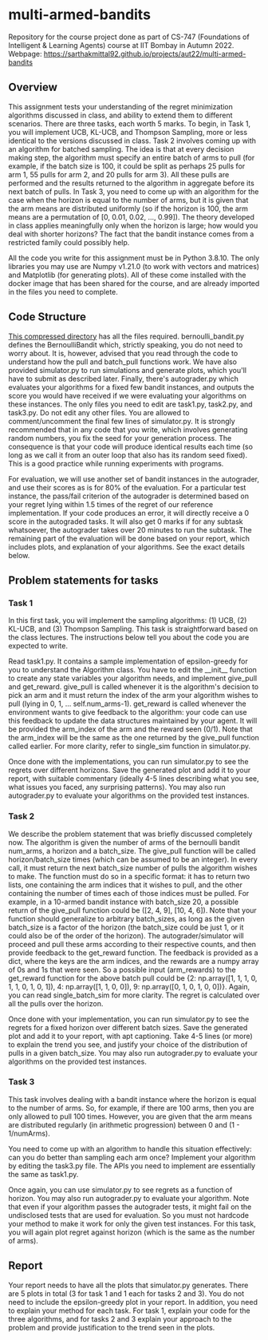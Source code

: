# multi-armed-bandits

Repository for the course project done as part of CS-747 (Foundations of Intelligent & Learning Agents) course at IIT Bombay in Autumn 2022.  
Webpage: https://sarthakmittal92.github.io/projects/aut22/multi-armed-bandits

## Overview
This assignment tests your understanding of the regret minimization algorithms discussed in class, and ability to extend them to different scenarios. There are three tasks, each worth 5 marks. To begin, in Task 1, you will implement UCB, KL-UCB, and Thompson Sampling, more or less identical to the versions discussed in class. Task 2 involves coming up with an algorithm for batched sampling. The idea is that at every decision making step, the algorithm must specify an entire batch of arms to pull (for example, if the batch size is 100, it could be split as perhaps 25 pulls for arm 1, 55 pulls for arm 2, and 20 pulls for arm 3). All these pulls are performed and the results returned to the algorithm in aggregate before its next batch of pulls. In Task 3, you need to come up with an algorithm for the case when the horizon is equal to the number of arms, but it is given that the arm means are distributed uniformly (so if the horizon is 100, the arm means are a permutation of [0, 0.01, 0.02, ..., 0.99]). The theory developed in class applies meaningfully only when the horizon is large; how would you deal with shorter horizons? The fact that the bandit instance comes from a restricted family could possibly help.

All the code you write for this assignment must be in Python 3.8.10. The only libraries you may use are Numpy v1.21.0 (to work with vectors and matrices) and Matplotlib (for generating plots). All of these come installed with the docker image that has been shared for the course, and are already imported in the files you need to complete.

## Code Structure
[This compressed directory](https://www.cse.iitb.ac.in/~shivaram/teaching/cs747-a2022/pa-1/code.tar.gz) has all the files required. bernoulli_bandit.py defines the BernoulliBandit which, strictly speaking, you do not need to worry about. It is, however, advised that you read through the code to understand how the pull and batch_pull functions work. We have also provided simulator.py to run simulations and generate plots, which you'll have to submit as described later. Finally, there's autograder.py which evaluates your algorithms for a fixed few bandit instances, and outputs the score you would have received if we were evaluating your algorithms on these instances. The only files you need to edit are task1.py, task2.py, and task3.py. Do not edit any other files. You are allowed to comment/uncomment the final few lines of simulator.py. It is strongly recommended that in any code that you write, which involves generating random numbers, you fix the seed for your generation process. The consequence is that your code will produce identical results each time (so long as we call it from an outer loop that also has its random seed fixed). This is a good practice while running experiments with programs.

For evaluation, we will use another set of bandit instances in the autograder, and use their scores as is for 80% of the evaluation. For a particular test instance, the pass/fail criterion of the autograder is determined based on your regret lying within 1.5 times of the regret of our reference implementation. If your code produces an error, it will directly receive a 0 score in the autograded tasks. It will also get 0 marks if for any subtask whatsoever, the autograder takes over 20 minutes to run the subtask. The remaining part of the evaluation will be done based on your report, which includes plots, and explanation of your algorithms. See the exact details below.

## Problem statements for tasks

### Task 1
In this first task, you will implement the sampling algorithms: (1) UCB, (2) KL-UCB, and (3) Thompson Sampling. This task is straightforward based on the class lectures. The instructions below tell you about the code you are expected to write.

Read task1.py. It contains a sample implementation of epsilon-greedy for you to understand the Algorithm class. You have to edit the \_\_init\_\_ function to create any state variables your algorithm needs, and implement give_pull and get_reward. give_pull is called whenever it is the algorithm's decision to pick an arm and it must return the index of the arm your algorithm wishes to pull (lying in 0, 1, ... self.num_arms-1). get_reward is called whenever the environment wants to give feedback to the algorithm: your code can use this feedback to update the data structures maintained by your agent. It will be provided the arm_index of the arm and the reward seen (0/1). Note that the arm_index will be the same as the one returned by the give_pull function called earlier. For more clarity, refer to single_sim function in simulator.py.

Once done with the implementations, you can run simulator.py to see the regrets over different horizons. Save the generated plot and add it to your report, with suitable commentary (ideally 4-5 lines describing what you see, what issues you faced, any surprising patterns). You may also run autograder.py to evaluate your algorithms on the provided test instances.

### Task 2
We describe the problem statement that was briefly discussed completely now. The algorithm is given the number of arms of the bernoulli bandit num_arms, a horizon and a batch_size. The give_pull function will be called horizon/batch_size times (which can be assumed to be an integer). In every call, it must return the next batch_size number of pulls the algorithm wishes to make. The function must do so in a specific format: it has to return two lists, one containing the arm indices that it wishes to pull, and the other containing the number of times each of those indices must be pulled. For example, in a 10-armed bandit instance with batch_size 20, a possible return of the give_pull function could be ([2, 4, 9], [10, 4, 6]). Note that your function should generalize to arbitrary batch_sizes, as long as the given batch_size is a factor of the horizon (the batch_size could be just 1, or it could also be of the order of the horizon). The autograder/simulator will proceed and pull these arms according to their respective counts, and then provide feedback to the get_reward function. The feedback is provided as a dict, where the keys are the arm indices, and the rewards are a numpy array of 0s and 1s that were seen. So a possible input (arm_rewards) to the get_reward function for the above batch pull could be {2: np.array([1, 1, 1, 0, 1, 1, 0, 1, 0, 1]), 4: np.array([1, 1, 0, 0]), 9: np.array([0, 1, 0, 1, 0, 0])}. Again, you can read single_batch_sim for more clarity. The regret is calculated over all the pulls over the horizon.

Once done with your implementation, you can run simulator.py to see the regrets for a fixed horizon over different batch sizes. Save the generated plot and add it to your report, with apt captioning. Take 4-5 lines (or more) to explain the trend you see, and justify your choice of the distribution of pulls in a given batch_size. You may also run autograder.py to evaluate your algorithms on the provided test instances.

### Task 3
This task involves dealing with a bandit instance where the horizon is equal to the number of arms. So, for example, if there are 100 arms, then you are only allowed to pull 100 times. However, you are given that the arm means are distributed regularly (in arithmetic progression) between 0 and (1 - 1/numArms).

You need to come up with an algorithm to handle this situation effectively: can you do better than sampling each arm once? Implement your algorithm by editing the task3.py file. The APIs you need to implement are essentially the same as task1.py.

Once again, you can use simulator.py to see regrets as a function of horizon. You may also run autograder.py to evaluate your algorithm. Note that even if your algorithm passes the autograder tests, it might fail on the undisclosed tests that are used for evaluation. So you must not hardcode your method to make it work for only the given test instances. For this task, you will again plot regret against horizon (which is the same as the number of arms).

## Report
Your report needs to have all the plots that simulator.py generates. There are 5 plots in total (3 for task 1 and 1 each for tasks 2 and 3). You do not need to include the epsilon-greedy plot in your report. In addition, you need to explain your method for each task. For task 1, explain your code for the three algorithms, and for tasks 2 and 3 explain your approach to the problem and provide justification to the trend seen in the plots.